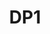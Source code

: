 ---
slug: DP1
title: "DP1"
description: "Turn your regular door lens into a smart video viewer."
image: "/images/smartentry/DP1.png"
images:
  - url: "/images/smartentry/DP1.png"
    caption: "Front view"

features:
  - "High-performance embedded SoC processor running on an embedded RTOS for fast and stable operation."
  - "HD camera with 1/3\" progressive scan CMOS sensor and 124° wide-angle lens for a clear and broad view."
  - "Built-in PIR sensor with 100° detection angle and adjustable sensitivity, up to 2.43 meters (8 ft)."
  - "4.3-inch capacitive touchscreen for smooth interaction and video monitoring."
  - "Built-in high-sensitivity microphone and high-power speaker enable two-way audio and video intercom."
  - "Supports microSD storage up to 128GB."
  - "Doorbell button, power button, and screen wake-up button for easy control."
  - "Wi-Fi connectivity (2.4 GHz) with strong security protocols including WPA2."
  - "Low power consumption (max 2.25W) powered by DC5V±10%."
  - "Compact design with panel + base dimensions 115.5mm x 85.5mm x 24.5mm and camera size 71mm x 71mm x 48.3mm."
  - "Operates reliably from -10ºC to 45ºC with up to 95% humidity (no condensation)."



specification:
  model: "CS-DP1-A0-4A1WPFBSR"
  image_sensor: "N/A"
  lens: "N/A"
  maximum_accuracy: "N/A"
  framerate: "N/A"
  Ingress_Protection_Degree: "N/A"
  size: "4.3"
  battery: "N/A"
price: "Contact Sales"

---